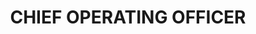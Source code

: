 ---
name: KEITH MERRITT
draft: false
title: CHIEF OPERATING OFFICER
quote: >-
  Taking an architect’s dream and turning it into reality is a daily joy for my
  team. The challenges we face in the process become fuel driving us to exceed
  what we thought were limitations.
details: >-
  Keith Merritt, younger son of founder George A. Merritt, has a long history
  within the company. Like his brother Michael, Keith has worked in nearly every
  position he now oversees from production, manufacturing and logistics to plant
  management, engineering management and project management. Today, in addition
  to his roles as executive vice president and treasurer, he also functions as
  day to day director of operations.Early on, Keith pledged himself to mastering
  old-world craftsmanship techniques to further Merritt’s foundation in the art
  of woodwork and joinery.  Along with his team, he continues to research the
  world’s finest materials and technological advancements, fusing them together
  with the industry’s most advanced equipment and creative people to create
  exquisite monumental architectural millwork.
image: /uploads/kem.jpg
display_number: 2
_comments:
  image: file should be ~600px wide
  lang: '''en'' for english, ''de'' for german (lowercase)'
  draft: drafts are saved but not published
lang: en
---